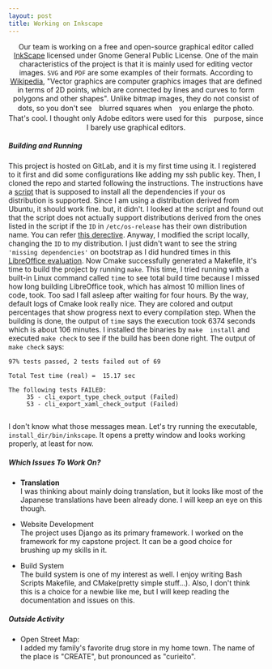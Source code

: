```yaml
---
layout: post
title: Working on Inkscape
---
```


[/]: # (SubTitle)
<p align="center">
    Our team is working on a free and open-source graphical editor called
    <a href="https://inkscape.org/">InkScape</a> licensed under Gnome General
    Public License. One of the main characteristics of the project is that it is
    mainly used for editing vector images. <code>SVG</code> and <code>PDF</code>
    are some examples of their formats. According to <a href="https://en
    .wikipedia.org/wiki/Vector_graphics">Wikipedia</a>, "Vector graphics are
    computer graphics images that are defined in terms of 2D points, which are
    connected by lines and curves to form polygons and other shapes". Unlike
    bitmap images, they do not consist of dots, so you don't see　blurred
    squares when　you enlarge the photo. That's cool. I thought only Adobe editors
    were used for this　purpose, since I barely use graphical editors.
</p>

[//]: # (Content)
##### Building and Running

This project is hosted on GitLab, and it is my first time using it. I registered 
to it first and did some configurations like adding my ssh public key. Then, I 
cloned the repo and started following the instructions. The instructions have a 
[script](
https://gitlab.com/inkscape/inkscape-ci-docker/raw/master/install_dependencies.sh) that is supposed to install all the dependencies if 
your os distribution is supported. Since I am using a distribution derived from 
Ubuntu, it should work fine. but, it didn't. I looked at the script and found out 
that the script does not actually support distributions derived from the ones 
listed in the script if the `ID` in `/etc/os-release` has their own distribution 
name. You can refer [this derective](
https://www.freedesktoporg/software/systemd/man/os-release.html). Anyway, I
modified the script locally, changing the `ID` to my distribution. I just didn't
want to see the string `'missing dependencies'` on bootstrap as I did hundred 
times in this [LibreOffice evaluation](
https://github.com/hunter-college-ossd-spr-2020/project-evaluation/blob/master/libreoffice_evaluation.md). Now Cmake 
successfully generated a Makefile, it's time to build the project by running 
`make`. This time, I tried running with a built-in Linux command called `time` 
to see total build time because I missed how long building LibreOffice took, 
which has almost 10 million lines of code, took. Too sad I fall asleep after 
waiting for four hours. By the way, default logs of Cmake look really nice. They 
are colored and output percentages that show progress next to every compilation
step. When the building is done, the output of `time` says the execution took 
6374 seconds which is about 106 minutes. I installed the binaries by `make 
install` and executed `make check` to see if the build has been done right. The 
output of `make check` says:
```text
97% tests passed, 2 tests failed out of 69

Total Test time (real) =  15.17 sec

The following tests FAILED:
	 35 - cli_export_type_check_output (Failed)
	 53 - cli_export_xaml_check_output (Failed)
 
```
I don't know what those messages mean. Let's try running the executable,
`install_dir/bin/inkscape`. It opens a pretty window and looks working properly,
at least for now.


##### Which Issues To Work On?

- **Translation**  
I was thinking about mainly doing translation, but it looks like most of the
Japanese translations have been already done. I will keep an eye on this though.
 
- Website Development  
The project uses Django as its primary framework. I worked on the framework
for my capstone project. It can be a good choice for brushing up my skills in 
it.

- Build System  
The build system is one of my interest as well. I enjoy writing Bash Scripts
Makefile, and CMake(pretty simple stuff...). Also, I don't think this is a
choice for a newbie like me, but I will keep reading the documentation and 
issues on this.


##### Outside Activity

- Open Street Map:  
I added my family's favorite drug store in my home town. The name of the place
is "CREATE", but pronounced as "curieito".

